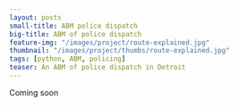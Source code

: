 ```yaml
---
layout: posts
small-title: ABM police dispatch
big-title: ABM of police dispatch
feature-img: "/images/project/route-explained.jpg"
thumbnail: "/images/project/thumbs/route-explained.jpg"
tags: [python, ABM, policing]
teaser: An ABM of police dispatch in Detroit
---
```

Coming soon

<!--
### Project Background

Coming soon

### Data 

In order to make the simulation more realistic, the following data was incorporated:
- [Historical calls for service data for Detroit](https://data.detroitmi.gov/datasets/911-calls-for-service?geometry=-86.058%2C42.028%2C-80.785%2C42.738)
- [Location of Detroit police stations](https://data.detroitmi.gov/Public-Safety/DPD-911-Calls-for-Service-September-20-2016-Presen/wgv9-drfc)
- Open Street Map data (accessed using the [OSMNX python library](https://osmnx.readthedocs.io/en/stable/)). This data contains information on:
  * Infrastructure of the road network (road type, length and number of lanes)
  * Location of traffic lights
  * Speed limit on street segment

For analysis:
- [Boundaries of police precincts](https://data.detroitmi.gov/datasets/dpd-precincts?geometry=-83.758%2C42.264%2C-82.440%2C42.442)
- [Boundaries of council districts](https://data.detroitmi.gov/Government/City-Council-Districts/4vse-9zps)

### Methods

When using OSMNX for a given city, the structure of the data consists in: 
- A NetworkX graph (edges are road segments, nodes are intersections)
- 2 geodataframes associated with the networkx (one for nodes and one for edges)

The geodataframes contain information on the edges and nodes as well as a 'geometry' field containing:
- Geometry of a node is a Shapely POINT()
- Geometry of edges is a Shapely LINESTRING()

In summary, OSMNX uses:
- NetworkX library for manipulating the graph
- Shapely library for geometric objects 



#### Agent movement

The position of a given police vehicle is recorded as **node ID**. At ever step, they move along the road network following a **route** (list of nodes) towards a target node (the closest node to the incident's location).

This method presents disadvantages. For example if a road segment (edge) is particularily long (motorway between 2 exits).


#### Idle strategy

Before running the simulation, an idle strategy is chosen that will apply to all agents. When idle they can:
- remain stationnary
- return to their station
- patrol nearby hot streets


### Demo for 50 steps
![](/images/project/abm-detroit2.gif)

Occuring CFS appear as red cercles with an exclamation mark.
Red segments represent *hot streets* based on historical CFS/crime data.


### Value of the Research

Coming soon

### Link to the project code

Coming soon
-->
